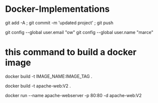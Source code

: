# Docker-Implementations

git add -A ; git commit -m 'updated project' ; git push

git config --global user.email "ow"
git config --global user.name "marce"

# this command to build a docker image
docker build -t IMAGE_NAME:IMAGE_TAG .

docker build -t apache-web:V2 .

docker run --name apache-webserver -p 80:80 -d apache-web:V2